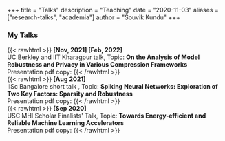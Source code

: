 +++
title = "Talks"
description = "Teaching"
date = "2020-11-03"
aliases = ["research-talks", "academia"]
author = "Souvik Kundu"
+++


### My Talks
{{< rawhtml >}}
<b>[Nov, 2021] [Feb, 2022]</b> <br/> UC Berkley and IIT Kharagpur talk, Topic: <b>On the Analysis of Model Robustness and Privacy in Various Compression Frameworks</b> <br/>
Presentation pdf copy: <a href="/files/IITKGP_ppt_Feb2022.pdf" target="_blank"><i class="far fa-file-pdf fa-lg"></i></a>
{{< /rawhtml >}}
\
{{< rawhtml >}}
<b>[Aug 2021]</b> <br/> IISc Bangalore short talk , Topic: <b>Spiking Neural Networks: Exploration of Two Key Factors: Sparsity and Robustness</b> <br/>
Presentation pdf copy: <a href="/files/SNN_IISC_talk_Aug2021.pdf" target="_blank"><i class="far fa-file-pdf fa-lg"></i></a>
{{< /rawhtml >}}
\
{{< rawhtml >}}
<b>[Sep 2020]</b> <br/> USC MHI Scholar Finalists' Talk, Topic: <b>Towards Energy-efficient and Reliable Machine Learning Accelerators</b> <br/>
Presentation pdf copy: <a href="/files/MHI_SK_for_talk_pdf_2020-21.pdf" target="_blank"><i class="far fa-file-pdf fa-lg"></i></a>
{{< /rawhtml >}}

